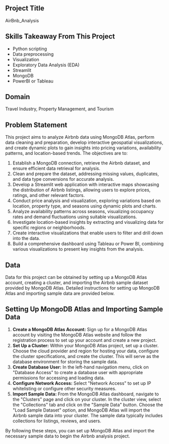 
## Project Title
AirBnb_Analysis

## Skills Takeaway From This Project
- Python scripting
- Data preprocessing
- Visualization
- Exploratory Data Analysis (EDA)
- Streamlit
- MongoDB
- PowerBI or Tableau

## Domain
Travel Industry, Property Management, and Tourism

## Problem Statement
This project aims to analyze Airbnb data using MongoDB Atlas, perform data cleaning and preparation, develop interactive geospatial visualizations, and create dynamic plots to gain insights into pricing variations, availability patterns, and location-based trends. The objectives are to:
1. Establish a MongoDB connection, retrieve the Airbnb dataset, and ensure efficient data retrieval for analysis.
2. Clean and prepare the dataset, addressing missing values, duplicates, and data type conversions for accurate analysis.
3. Develop a Streamlit web application with interactive maps showcasing the distribution of Airbnb listings, allowing users to explore prices, ratings, and other relevant factors.
4. Conduct price analysis and visualization, exploring variations based on location, property type, and seasons using dynamic plots and charts.
5. Analyze availability patterns across seasons, visualizing occupancy rates and demand fluctuations using suitable visualizations.
6. Investigate location-based insights by extracting and visualizing data for specific regions or neighborhoods.
7. Create interactive visualizations that enable users to filter and drill down into the data.
8. Build a comprehensive dashboard using Tableau or Power BI, combining various visualizations to present key insights from the analysis.

## Data
Data for this project can be obtained by setting up a MongoDB Atlas account, creating a cluster, and importing the Airbnb sample dataset provided by MongoDB Atlas. Detailed instructions for setting up MongoDB Atlas and importing sample data are provided below.

## Setting Up MongoDB Atlas and Importing Sample Data
1. **Create a MongoDB Atlas Account:** Sign up for a MongoDB Atlas account by visiting the MongoDB Atlas website and follow the registration process to set up your account and create a new project.
2. **Set Up a Cluster:** Within your MongoDB Atlas project, set up a cluster. Choose the cloud provider and region for hosting your data, configure the cluster specifications, and create the cluster. This will serve as the database environment for storing the sample data.
3. **Create Database User:** In the left-hand navigation menu, click on "Database Access" to create a database user with appropriate permissions for accessing and loading data.
4. **Configure Network Access:** Select "Network Access" to set up IP whitelisting or configure other security measures.
5. **Import Sample Data:** From the MongoDB Atlas dashboard, navigate to the "Clusters" page and click on your cluster. In the cluster view, select the "Collections" tab and click on the "Sample Data" button. Choose the "Load Sample Dataset" option, and MongoDB Atlas will import the Airbnb sample data into your cluster. The sample data typically includes collections for listings, reviews, and users.

By following these steps, you can set up MongoDB Atlas and import the necessary sample data to begin the Airbnb analysis project.
